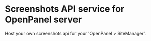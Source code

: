 # Screenshots API service for OpenPanel server

Host your own screenshots api for your 'OpenPanel > SiteManager'.
